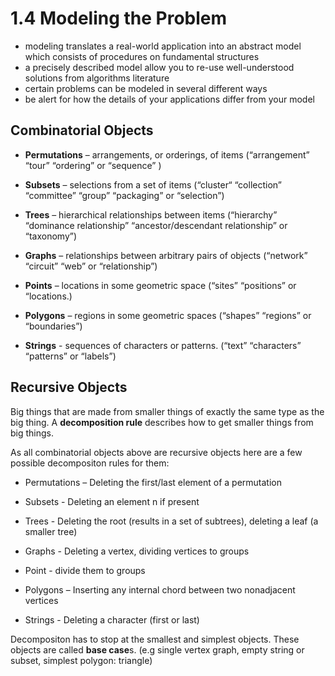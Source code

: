 # 1.4 Modeling the Problem

* modeling translates a real-world application into an abstract model which consists of procedures on fundamental structures
* a precisely described model allow you to re-use well-understood solutions from algorithms literature
* certain problems can be modeled in several different ways
* be alert for how the details of your applications differ from your model

## Combinatorial Objects

* **Permutations** – arrangements, or orderings, of items (“arrangement” “tour” “ordering” or “sequence” )

* **Subsets** – selections from a set of items (“cluster“ “collection” “committee” “group” “packaging” or “selection”)

* **Trees** – hierarchical relationships between items (“hierarchy” “dominance relationship” “ancestor/descendant relationship” or “taxonomy”)

* **Graphs** – relationships between arbitrary pairs of objects (“network” “circuit” “web” or “relationship”)

* **Points** – locations in some geometric space (“sites” “positions” or “locations.)

* **Polygons** – regions in some geometric spaces (“shapes” “regions” or “boundaries”)

* **Strings** - sequences of characters or patterns. (“text” “characters” “patterns” or “labels”)

## Recursive Objects

Big things that are made from smaller things of exactly the same type as the big thing. A **decomposition rule** describes how to get smaller things from big things. 

As all combinatorial objects above are recursive objects here are a few possible decompositon rules for them:

* Permutations – Deleting the first/last element of a permutation

* Subsets - Deleting an element n if present

* Trees - Deleting the root (results in a set of subtrees), deleting a leaf (a smaller tree)

* Graphs - Deleting a vertex, dividing vertices to groups

* Point - divide them to groups

* Polygons – Inserting any internal chord between two nonadjacent vertices

* Strings - Deleting a character (first or last)

Decompositon has to stop at the smallest and simplest objects. These objects are called **base case**s. (e.g single vertex graph, empty string or subset, simplest polygon: triangle)